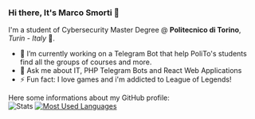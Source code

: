 ### Hi there, It's Marco Smorti 👋

I'm a student of Cybersecurity Master Degree @ **Politecnico di Torino**, *Turin - Italy* 🏫.
* 🔭 I’m currently working on a Telegram Bot that help PoliTo's students find all the groups of courses and more. 
* 💬 Ask me about IT, PHP Telegram Bots and React Web Applications
* ⚡ Fun fact: I love games and i'm addicted to League of Legends!


Here some informations about my GitHub profile:  
![Stats](https://github-readme-stats.vercel.app/api?username=grayneel&count_private=true&show_icons=true&theme=react&hide=stars&hide_border=true&custom_title=Stats)
[![Most Used Languages](https://github-readme-stats.vercel.app/api/top-langs/?username=GrayNeel&layout=compact&langs_count=10&theme=react&hide_border=true)](https://github.com/GrayNeel)  
